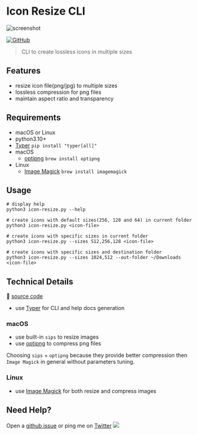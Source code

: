 # Icon Resize CLI

![screenshot](https://i.imgur.com/K00hCxN.png)

[![GitHub](https://img.shields.io/github/license/hoishing/icon-resize)](https://opensource.org/licenses/MIT)

> CLI to create lossless icons in multiple sizes

## Features

- resize icon file(png/jpg) to multiple sizes
- lossless compression for png files
- maintain aspect ratio and transparency

## Requirements

- macOS or Linux
- python3.10+
- [Typer][typer] `pip install "typer[all]"`
- macOS
  - [optipng][optipng] `brew install optipng`
- Linux
  - [Image Magick][magick] `brew install imagemagick`

## Usage

```shell
# display help
python3 icon-resize.py --help

# create icons with default sizes(256, 128 and 64) in current folder
python3 icon-resize.py <icon-file>

# create icons with specific sizes in current folder
python3 icon-resize.py --sizes 512,256,128 <icon-file>

# create icons with specific sizes and destination folder
python3 icon-resize.py --sizes 1024,512 --out-folder ~/Downloads <icon-file>
```

## Technical Details

🔗 [source code](https://github.com/hoishing/icon-resize)

- use [Typer][typer] for CLI and help docs generation

### macOS

- use built-in `sips` to resize images
- use [optipng][optipng] to compress png files

Choosing `sips` + `optipng` because they provide better compression then `Image Magick` in general without parameters tuning.

### Linux

- use [Image Magick][magick] for both resize and compress images

## Need Help?

Open a [github issue](https://github.com/hoishing/icon-resize/issues) or ping me on [Twitter](https://twitter.com/hoishing) ![](https://api.iconify.design/logos/twitter.svg?width=20)

[typer]: https://typer.tiangolo.com
[optipng]: https://formulae.brew.sh/formula/optipng
[magick]: https://imagemagick.org
